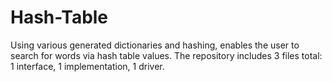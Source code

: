 # Hash-Table
Using various generated dictionaries and hashing, enables the user to search for words via hash table values.
The repository includes 3 files total: 1 interface, 1 implementation, 1 driver.
